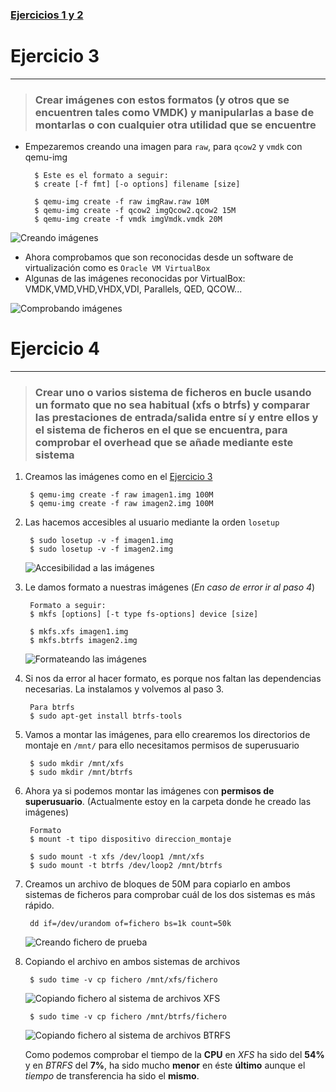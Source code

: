 ### [Ejercicios 1 y 2](https://github.com/oskyar/InfraestructuraVirtual/blob/master/Tema4/Ejercicios1y2.md)

# Ejercicio 3
------------


> ###  Crear imágenes con estos formatos (y otros que se encuentren tales como VMDK) y manipularlas a base de montarlas o con cualquier otra utilidad que se encuentre

* Empezaremos creando una imagen para `raw`, para `qcow2` y `vmdk` con qemu-img

		$ Este es el formato a seguir:
		$ create [-f fmt] [-o options] filename [size]

		$ qemu-img create -f raw imgRaw.raw 10M
		$ qemu-img create -f qcow2 imgQcow2.qcow2 15M
		$ qemu-img create -f vmdk imgVmdk.vmdk 20M

![Creando imágenes](https://raw.github.com/oskyar/InfraestructuraVirtual/master/Tema4/img/Ejercicio3-CreandoImg.png)

* Ahora comprobamos que son reconocidas desde un software de virtualización como es `Oracle VM VirtualBox`
* Algunas de las imágenes reconocidas por VirtualBox:
		VMDK,VMD,VHD,VHDX,VDI, Parallels, QED, QCOW...


![Comprobando imágenes](https://raw.github.com/oskyar/InfraestructuraVirtual/master/Tema4/img/Ejercicio3-ComprobandoImg.png)
		


# Ejercicio 4
-------------

> ### Crear uno o varios sistema de ficheros en bucle usando un formato que no sea habitual (xfs o btrfs) y comparar las prestaciones de entrada/salida entre sí y entre ellos y el sistema de ficheros en el que se encuentra, para comprobar el overhead que se añade mediante este sistema

1. Creamos las imágenes como en el [Ejercicio 3](https://github.com/oskyar/InfraestructuraVirtual/blob/master/Tema4/Ejercicios3y4.md#ejercicio-3)

		$ qemu-img create -f raw imagen1.img 100M
		$ qemu-img create -f raw imagen2.img 100M

2. Las hacemos accesibles al usuario mediante la orden `losetup`

		$ sudo losetup -v -f imagen1.img
		$ sudo losetup -v -f imagen2.img

	![Accesibilidad a las imágenes](https://raw.github.com/oskyar/InfraestructuraVirtual/master/Tema4/img/Ejercicio4-AccesibilidadImagenes.png)

3. Le damos formato a nuestras imágenes (*En caso de error ir al paso 4*)

		Formato a seguir:
		$ mkfs [options] [-t type fs-options] device [size]

		$ mkfs.xfs imagen1.img
		$ mkfs.btrfs imagen2.img

	![Formateando las imágenes](https://raw.github.com/oskyar/InfraestructuraVirtual/master/Tema4/img/Ejercicio4-Ejercicio4-FormateandoImagenes.png)

4. Si nos da error al hacer formato, es porque nos faltan las dependencias necesarias. La instalamos y volvemos al paso 3.

		Para btrfs
		$ sudo apt-get install btrfs-tools

5. Vamos a montar las imágenes, para ello crearemos los directorios de montaje en `/mnt/` para ello necesitamos permisos de superusuario

		$ sudo mkdir /mnt/xfs
		$ sudo mkdir /mnt/btrfs

6. Ahora ya si podemos montar las imágenes con **permisos de superusuario**. (Actualmente estoy en la carpeta donde he creado las imágenes)
		
		Formato
		$ mount -t tipo dispositivo direccion_montaje

		$ sudo mount -t xfs /dev/loop1 /mnt/xfs
		$ sudo mount -t btrfs /dev/loop2 /mnt/btrfs

7. Creamos un archivo de bloques de 50M para copiarlo en ambos sistemas de ficheros para comprobar cuál de los dos sistemas es más rápido.

		dd if=/dev/urandom of=fichero bs=1k count=50k

	![Creando fichero de prueba](https://raw.github.com/oskyar/InfraestructuraVirtual/master/Tema4/img/Ejercicio4-CreandoFichero.png)

8. Copiando el archivo en ambos sistemas de archivos

		$ sudo time -v cp fichero /mnt/xfs/fichero

	![Copiando fichero al sistema de archivos XFS](https://raw.github.com/oskyar/InfraestructuraVirtual/master/Tema4/img/Ejercicio4-CopiandoAXfs.png)

		$ sudo time -v cp fichero /mnt/btrfs/fichero

	![Copiando fichero al sistema de archivos BTRFS](https://raw.github.com/oskyar/InfraestructuraVirtual/master/Tema4/img/Ejercicio4-CopiandoABtrfs.png)


	Como podemos comprobar el tiempo de la **CPU** en *XFS* ha sido del **54%** y en *BTRFS* del **7%**, ha sido mucho **menor** en éste **último** aunque el *tiempo* de transferencia ha sido el **mismo**.




